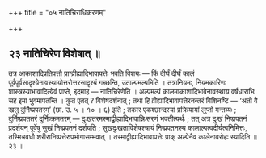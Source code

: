 +++
title = "०५ नातिचिराधिकरणम्"

+++

## २३ नातिचिरेण विशेषात् ॥

तत्र आकाशादिप्रतिपत्तौ प्राग्व्रीह्यादिभावापत्तेः भवति विशयः — किं दीर्घं दीर्घं कालं पूर्वपूर्वसादृश्येनावस्थायोत्तरोत्तरसादृश्यं गच्छन्ति, उताल्पमल्पमिति । तत्रानियमः, नियमकारिणः शास्त्रस्याभावादित्येवं प्राप्ते, इदमाह — नातिचिरेणेति । अल्पमल्पं कालमाकाशादिभावेनावस्थाय वर्षधाराभिः सह इमां भुवमापतन्ति । कुत एतत् ? विशेषदर्शनात् ; तथा हि व्रीह्यादिभावापत्तेरनन्तरं विशिनष्टि — ‘अतो वै खलु दुर्निष्प्रपतरम्’ (छा. उ. ५ । १० । ६) इति ; तकार एकश्छान्दस्यां प्रक्रियायां लुप्तो मन्तव्यः ; दुर्निष्प्रपततरं दुर्निष्क्रमतरम् — दुःखतरमस्माद्व्रीह्यादिभावान्निःसरणं भवतीत्यर्थः ; तत् अत्र दुःखं निष्प्रपतनं प्रदर्शयन् पूर्वेषु सुखं निष्प्रपतनं दर्शयति ; सुखदुःखताविशेषश्चायं निष्प्रपतनस्य कालाल्पत्वदीर्घत्वनिमित्तः, तस्मिन्नवधौ शरीरानिष्पत्तेरुपभोगासम्भवात् । तस्माद्व्रीह्यादिभावापत्तेः प्राक् अल्पेनैव कालेनावरोहः स्यादिति ॥ २३ ॥
